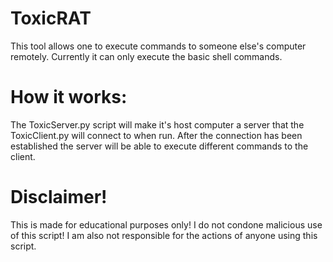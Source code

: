 # ToxicRAT
This tool allows one to execute commands to someone else's computer remotely. Currently it can only execute the basic shell commands.

# How it works:
The ToxicServer.py script will make it's host computer a server that the ToxicClient.py will connect to when run. After the connection
has been established the server will be able to execute different commands to the client.

# Disclaimer!
This is made for educational purposes only! I do not condone malicious use of this script! I am also not responsible for the actions of anyone using this script.
